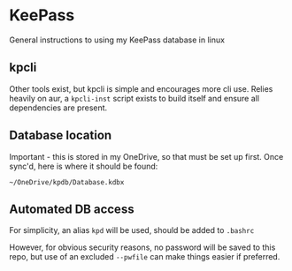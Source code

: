 # KeePass

General instructions to using my KeePass database in linux

## kpcli

Other tools exist, but kpcli is simple and encourages more cli use.
Relies heavily on aur, a `kpcli-inst` script exists to build itself and 
ensure all dependencies are present.

## Database location

Important - this is stored in my OneDrive, so that must be set up
first. Once sync'd, here is where it should be found:

`~/OneDrive/kpdb/Database.kdbx`

## Automated DB access

For simplicity, an alias `kpd` will be used, should be added to `.bashrc`

However, for obvious security reasons, no password will be saved to
this repo, but use of an excluded `--pwfile` can make things easier if 
preferred.


